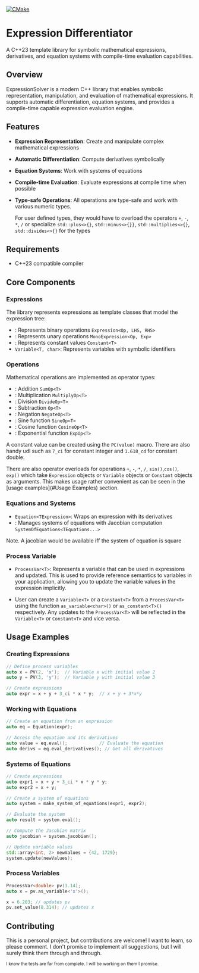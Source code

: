 [![CMake](https://github.com/reach2sayan/ExpressionSolver/actions/workflows/cmake-multi-platform.yml/badge.svg)](https://github.com/reach2sayan/ExpressionSolver/actions/workflows/cmake-multi-platform.yml) 

# Expression Differentiator

A C++23 template library for symbolic mathematical
expressions, derivatives, and equation systems
with compile-time evaluation capabilities.

## Overview

ExpressionSolver is a modern C++ library that
enables symbolic representation, manipulation, and
evaluation of mathematical expressions. It
supports automatic differentiation, equation
systems, and provides a compile-time capable
expression evaluation engine.

## Features

- **Expression Representation**: Create and
  manipulate complex mathematical expressions
- **Automatic Differentiation**: Compute
  derivatives symbolically
- **Equation Systems**: Work with systems of
  equations
- **Compile-time Evaluation**: Evaluate
  expressions at compile time when possible
- **Type-safe Operations**: All operations are
  type-safe and work with various numeric types. 

  For user defined types, they would have to 
  overload the operators `+`, `-`, `*`, `/` or 
  specialize `std::plus<>{}`, `std::minus<>{}}`,
  `std::multiplies<>{}`, `std::divides<>{}` for the types

## Requirements

- C++23 compatible compiler

## Core Components

### Expressions

The library represents expressions as template
classes that model the expression tree:

- : Represents binary operations
  `Expression<Op, LHS, RHS>`
- : Represents unary operations
  `MonoExpression<Op, Exp>`
- : Represents constant values `Constant<T>`
- `Variable<T, char>`: Represents variables with
  symbolic identifiers

### Operations

Mathematical operations are implemented as
operator types:

- : Addition `SumOp<T>`
- : Multiplication `MultiplyOp<T>`
- : Division `DivideOp<T>`
- : Subtraction `Op<T>`
- : Negation `NegateOp<T>`
- : Sine function `SineOp<T>`
- : Cosine function `CosineOp<T>`
- : Exponential function `ExpOp<T>`

A constant value can be created using the `PC(value)` macro.
There are also handy udl such as `7_ci` for constant integer
and `1.618_cd` for constant double.

There are also operator overloads for operations `+`, `-`, `*`, `/`,
`sin()`,`cos()`, `exp()` which take `Expression` objects or `Variable`
objects or `Constant` objects as arguments. This makes usage rather convenient
as can be seen in the [usage examples](#Usage Examples) section.

### Equations and Systems

- `Equation<TExpression>`: Wraps an expression
  with its derivatives
- : Manages systems of equations with Jacobian
  computation `SystemOfEquations<TEquations...>`

Note.  A jacobian would be available iff the system of equation is square

### Process Variable

- `ProcessVar<T>`: Represents a variable that can
  be used in expressions and updated. This is used 
  to provide reference semantics to variables in your 
  application, allowing you to update the variable values 
in the expression implicitly. 

 - User can create a `Variable<T>` or a `Constant<T>` from a `ProcessVar<T>` using the
function `as_variable<char>()` or `as_constant<T>()` respectively. Any
updates to the `ProcessVar<T>` will be reflected in the `Variable<T>` or `Constant<T>`
and vice versa.

## Usage Examples

### Creating Expressions

``` cpp
// Define process variables
auto x = PV(2, 'x');  // Variable x with initial value 2
auto y = PV(3, 'y');  // Variable y with initial value 3

// Create expressions
auto expr = x + y + 3_ci * x * y;  // x + y + 3*x*y
```

### Working with Equations

``` cpp
// Create an equation from an expression
auto eq = Equation(expr);

// Access the equation and its derivatives
auto value = eq.eval();            // Evaluate the equation
auto derivs = eq.eval_derivatives(); // Get all derivatives
```

### Systems of Equations

``` cpp
// Create expressions
auto expr1 = x + y + 3_ci * x * y * y;
auto expr2 = x + y;

// Create a system of equations
auto system = make_system_of_equations(expr1, expr2);

// Evaluate the system
auto result = system.eval();

// Compute the Jacobian matrix
auto jacobian = system.jacobian();

// Update variable values
std::array<int, 2> newValues = {42, 1729};
system.update(newValues);
```

### Process Variables

``` cpp
ProcessVar<double> pv(3.14);
auto x = pv.as_variable<'x'>();

x = 6.203; // updates pv
pv.set_value(8.314); // updates x
```

## Contributing

This is a personal project, but contributions are welcome! I want 
to learn, so please comment. I don't promise to implement all 
suggestions, but I will surely think them through and through.

<sub>I know the tests are far from complete. I will be working on them I promise.</sub>
